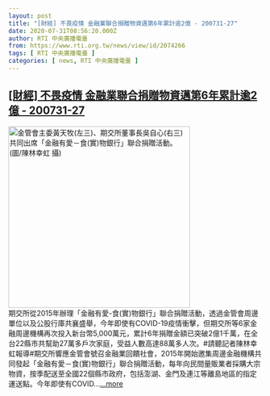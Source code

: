 ```yaml
---
layout: post
title: "[財經] 不畏疫情 金融業聯合捐贈物資邁第6年累計逾2億 - 200731-27"
date: 2020-07-31T08:56:20.000Z
author: RTI 中央廣播電臺
from: https://www.rti.org.tw/news/view/id/2074266
tags: [ RTI 中央廣播電臺 ]
categories: [ news, RTI 中央廣播電臺 ]
---
```

<!--1596185780000-->
[[財經] 不畏疫情 金融業聯合捐贈物資邁第6年累計逾2億 - 200731-27](https://www.rti.org.tw/news/view/id/2074266)
------

<div>
<img src="https://static.rti.org.tw/assets/thumbnails/2020/07/31/045635617295166c66f350068c408163.jpg" width="360" alt="金管會主委黃天牧(左三)、期交所董事長吳自心(右三)共同出席「金融有愛－食(實)物銀行」聯合捐贈活動。(圖/陳林幸虹 攝)" title="金管會主委黃天牧(左三)、期交所董事長吳自心(右三)共同出席「金融有愛－食(實)物銀行」聯合捐贈活動。(圖/陳林幸虹 攝)"><br>期交所從2015年辦理「金融有愛-食(實)物銀行」聯合捐贈活動，透過金管會周邊單位以及公股行庫共襄盛舉，今年即使有COVID-19疫情衝擊，但期交所等6家金融周邊機構再次投入新台幣5,000萬元，累計6年捐贈金額已突破2億1千萬，在全台22縣市共幫助27萬多戶次家庭，受益人數高達88萬多人次。#請聽記者陳林幸虹報導#期交所響應金管會號召金融業回饋社會，2015年開始邀集周邊金融機構共同發起「金融有愛－食(實)物銀行」聯合捐贈活動，每年向民間量販業者採購大宗物資，按季配送至全國22個縣市政府，包括澎湖、金門及連江等離島地區的指定運送點。今年即使有COVID...<a target="_blank" href="https://www.rti.org.tw/news/view/id/2074266">...more</a>
</div>
